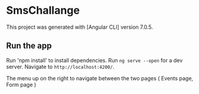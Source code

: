 # SmsChallange

This project was generated with [Angular CLI] version 7.0.5.

## Run the app

Run 'npm install' to install dependencies.
Run `ng serve --open` for a dev server. 
Navigate to `http://localhost:4200/`.

The menu up on the right to navigate between the two pages ( Events page, Form page )
